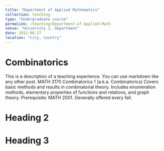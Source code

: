 ```yaml
---
title: "Department of Applied Mathematics"
collection: teaching
type: "Undergraduate course"
permalink: /teaching/Department-of-Applied-Math
venue: "University 1, Department"
date: 2012-08-27
location: "City, Country"
---
```



Combinatorics
======
This is a description of a teaching experience. You can use markdown like any other post.
MATH 3170  Combinatorics 1
(a.k.a. Combinatorics)
Covers basic methods and results in combinatorial theory. Includes enumeration methods, elementary properties of functions and relations, and graph theory.
Prerequisite:  MATH 2001.
Generally offered every fall.


Heading 2
======

Heading 3
======
